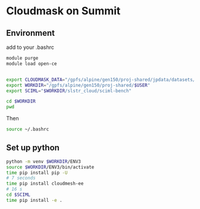 # Cloudmask on Summit

## Environment

add to your .bashrc

```bash
module purge
module load open-ce


export CLOUDMASK_DATA="/gpfs/alpine/gen150/proj-shared/jpdata/datasets/slstr_cloud"
export WORKDIR="/gpfs/alpine/gen150/proj-shared/$USER"
export SCIML="$WORKDIR/slstr_cloud/sciml-bench"

cd $WORKDIR
pwd
```

Then 

```bash
source ~/.bashrc
```

## Set up python

```bash
python -m venv $WORKDIR/ENV3
source $WORKDIR/ENV3/bin/activate
time pip install pip -U
# 7 seconds
time pip install cloudmesh-ee
# 16 s
cd $SCIML
time pip install -e .
```
